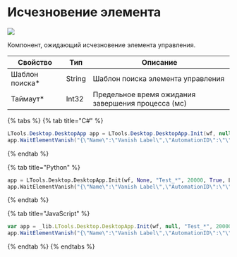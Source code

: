# Исчезновение элемента

![](../../resources/basic/desktop/image-(158).png)

Компонент, ожидающий исчезновение элемента управления.

| Свойство        | Тип    | Описание                                           |
| --------------- | ------ | -------------------------------------------------- |
| Шаблон поиска\* | String | Шаблон поиска элемента управления                  |
| Таймаут\*       | Int32  | Предельное время ожидания завершения процесса (мс) |

{% tabs %}
{% tab title="C#" %}
```csharp
LTools.Desktop.DesktopApp app = LTools.Desktop.DesktopApp.Init(wf, null, "Test_*", 20000, true, LTools.Desktop.Model.DesktopTypes.UIAUTOMATION);
app.WaitElementVanish("{\"Name\":\"Vanish Label\",\"AutomationID\":\"\",\"ClassName\":\"TextBlock\",\"AUIProperties\":[],\"TextSearchMode\":0,\"IsRoot\":false,\"IsQuickSearch\":false}", 2000);
```
{% endtab %}

{% tab title="Python" %}
```python
app = LTools.Desktop.DesktopApp.Init(wf, None, "Test_*", 20000, True, LTools.Desktop.Model.DesktopTypes.UIAUTOMATION)
app.WaitElementVanish("{\"Name\":\"Vanish Label\",\"AutomationID\":\"\",\"ClassName\":\"TextBlock\",\"AUIProperties\":[],\"TextSearchMode\":0,\"IsRoot\":false,\"IsQuickSearch\":false}", 2000)
```
{% endtab %}

{% tab title="JavaScript" %}
```javascript
var app = _lib.LTools.Desktop.DesktopApp.Init(wf, null, "Test_*", 20000, true, _lib.LTools.Desktop.Model.DesktopTypes.UIAUTOMATION);
app.WaitElementVanish("{\"Name\":\"Vanish Label\",\"AutomationID\":\"\",\"ClassName\":\"TextBlock\",\"AUIProperties\":[],\"TextSearchMode\":0,\"IsRoot\":false,\"IsQuickSearch\":false}", 2000);
```
{% endtab %}
{% endtabs %}
